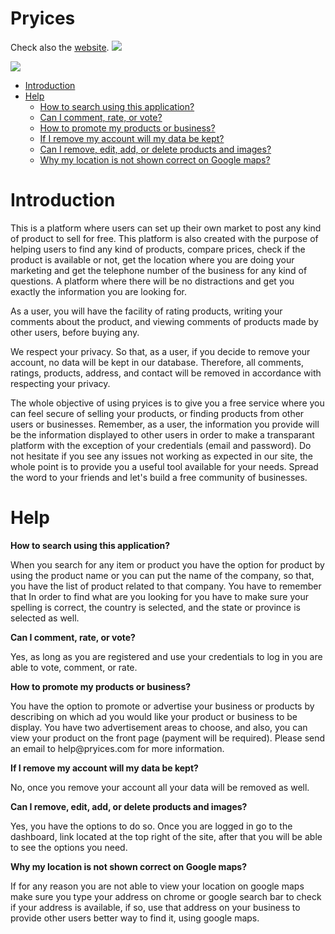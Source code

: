 # Pryices
Check also the <a href="https://www.pryices.com/" target="_blank">website</a>.
<a href="https://play.google.com/store/apps/details?id=com.pryices.pryices" targer="_blank"><img src="http://www.pryices.com/assets/images/pryices_promo.jpg" border="0" /></a>
<p><img src="https://img.shields.io/badge/size-5.74MB-brightgreen.svg" border="0" /></p>
<ul>
  <li>
    <a href="#intro">Introduction</a>    
  </li>
  <li><a href="#help">Help</a>
    <ul>
      <li><a href="#searchwithapp">How to search using this application?</a></li>
      <li><a href="#commentratevote">Can I comment, rate, or vote?</a></li>
      <li><a href="#promoteproducts">How to promote my products or business?</a></li>
      <li><a href="#keepdata">If I remove my account will my data be kept?</a></li>
      <li><a href="#productsandimages">Can I remove, edit, add, or delete products and images?</a></li>
      <li><a href="#googlemaps">Why my location is not shown correct on Google maps?</a></li>
    </ul>
  </li>
</ul>
  
# <a name="intro">Introduction</a>
<p>This is a platform where users can set up their own market to post any kind of product to sell for free. This platform is also created with the purpose of helping users to find any kind of products, compare prices, check if the product is available or not, get the location where you are doing your marketing and get the telephone number of the business for any kind of questions. A platform where there will be no distractions and get you exactly the information you are looking for.</p>

<p>As a user, you will have the facility of rating products, writing your comments about the product, and viewing comments of products made by other users, before buying any.</p>

<p>We respect your privacy. So that, as a user, if you decide to remove your account, no data will be kept in our database. Therefore, all comments, ratings, products, address, and contact will be removed in accordance with respecting your privacy.</p>

<p>The whole objective of using pryices is to give you a free service where you can feel secure of selling your products, or finding products from other users or businesses. Remember, as a user, the information you provide will be the information displayed to other users in order to make a transparant platform with the exception of your credentials (email and password). Do not hesitate if you see any issues not working as expected in our site, the whole point is to provide you a useful tool available for your needs. Spread the word to your friends and let's build a free community of businesses.</p>

# <a name="help">Help</a>

<a name="searchwithapp"><strong>How to search using this application?</strong></a>
<p>When you search for any item or product you have the option for product by using the product name or you can put the name of the company, so that, you have the list of product related to that company. You have to remember that In order to find what are you looking for you have to make sure your spelling is correct, the country is selected, and the state or province is selected as well.</p>

<a name="commentratevote"><strong>Can I comment, rate, or vote?</strong></a>
<p>Yes, as long as you are registered and use your credentials to log in you are able to vote, comment, or rate.</p>

<a name="promoteproducts"><strong>How to promote my products or business?</strong></a>
<p>You have the option to promote or advertise your business or products by describing on which ad you would like your product or business to be display. You have two advertisement areas to choose, and also, you can view your product on the front page (payment will be required). Please send an email to help@pryices.com for more information.</p>

<a name="keepdata"><strong>If I remove my account will my data be kept?</strong></a>
<p>No, once you remove your account all your data will be removed as well.</p>

<a name="productsandimages"><strong>Can I remove, edit, add, or delete products and images?</strong></a>
<p>Yes, you have the options to do so. Once you are logged in go to the dashboard, link located at the top right of the site, after that you will be able to see the options you need.</p>

<a name="googlemaps"><strong>Why my location is not shown correct on Google maps?</strong></a>
<p>If for any reason you are not able to view your location on google maps make sure you type your address on chrome or google search bar to check if your address is available, if so, use that address on your business to provide other users better way to find it, using google maps.</p>
